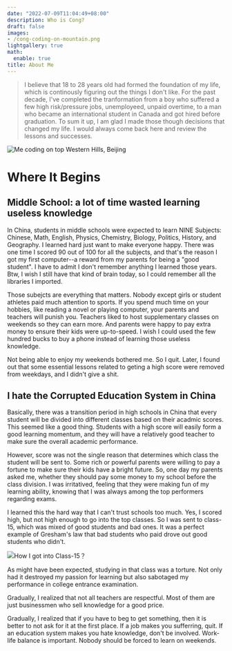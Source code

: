 ```yaml
---
date: "2022-07-09T11:04:49+08:00"
description: Who is Cong?
draft: false
images:
- /cong-coding-on-mountain.png
lightgallery: true
math:
  enable: true
title: About Me
---
```


> I believe that 18 to 28 years old had formed the foundation of my life, which is continously figuring out the things I don't like. For the past decade, I've completed the tranformation from a boy who suffered a few high risk/pressure jobs, unemployeed, unpaid overtime, to a man who became an international student in Canada and got hired before graduation. To sum it up, I am glad I made those though decisions that changed my life. I would always come back here and review the lessons and successes.

![Me coding on top Western Hills, Beijing](/images/cong-coding-on-mountain.png "Me coding on top Western Hills, Beijing")

# Where It Begins

## Middle School: a lot of time wasted learning useless knowledge

In China, students in middle schools were expected to learn NINE Subjects: Chinese, Math, English, Physics, Chemistry, Biology, Politics, History, and Geography. I learned hard just want to make everyone happy. There was one time I scored 90 out of 100 for all the subjects, and that's the reason I got my first computer--a reward from my parents for being a "good student". I have to admit I don't remember anything I learned those years. Btw, I wish I still have that kind of brain today, so I could remember all the libraries I imported.

Those subejcts are everything that matters. Nobody except girls or student athletes paid much attention to sports. If you spend much time on your hobbies, like reading a novel or playing computer, your parents and teachers will punish you. Teachers liked to host supplementary classes on weekends so they can earn more. And parents were happy to pay extra money to ensure their kids were up-to-speed. I wish I could used the few hundred bucks to buy a phone instead of learning those useless knowledge.

Not being able to enjoy my weekends bothered me. So I quit. Later, I found out that some essential lessons related to geting a high score were removed from weekdays, and I didn't give a shit.

## I hate the Corrupted Education System in China

Basically, there was a transition period in high schools in China that every student will be divided into different classes based on their acadmic scores. This seemed like a good thing. Students with a high score will easily form a good learning momentum, and they will have a relatively good teacher to make sure the overall academic performance.

However, score was not the single reason that determines which class the student will be sent to. Some rich or powerful parents were willing to pay a fortune to make sure their kids have a bright future. So, one day my parents asked me, whether they should pay some money to my school before the class division. I was irritatived, feeling that they were making fun of my learning ability, knowing that I was always among the top performers regarding exams.

I learned this the hard way that I can't trust schools too much. Yes, I scored high, but not high enough to go into the top classes. So I was sent to class-15, which was mixed of good students and bad ones. It was a perfect example of Gresham's law that bad students who paid drove out good students who didn't.

![How I got into Class-15？](/images/how-i-got-into-class-15.png "How I got into Class-15？")

As might have been expected, studying in that class was a torture. Not only had it destroyed my passion for learning but also sabotaged my performance in college entrance examination.

Gradually, I realized that not all teachers are respectful. Most of them are just businessmen who sell knowledge for a good price.

Gradually, I realized that if you have to beg to get something, then it is better to not ask for it at the first place. If a job makes you sufferring, quit. If an education system makes you hate knowledge, don't be involved. Work-life balance is important. Nobody should be forced to learn on weekends.
